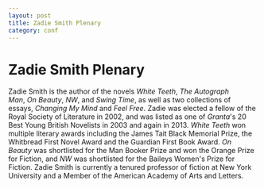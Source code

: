 ```yaml
---
layout: post
title: Zadie Smith Plenary
category: conf
---
```


# Zadie Smith Plenary

Zadie Smith is the author of the novels *White Teeth*, *The Autograph Man*, *On Beauty*, *NW*, and *Swing Time*, as well as two collections of essays, *Changing My Mind* and *Feel Free*. Zadie was elected a fellow of the Royal Society of Literature in 2002, and was listed as one of *Granta*'s 20 Best Young British Novelists in 2003 and again in 2013. *White Teeth* won multiple literary awards including the James Tait Black Memorial Prize, the Whitbread First Novel Award and the Guardian First Book Award. *On Beauty* was shortlisted for the Man Booker Prize and won the Orange Prize for Fiction, and *NW* was shortlisted for the Baileys Women's Prize for Fiction. Zadie Smith is currently a tenured professor of fiction at New York University and a Member of the American Academy of Arts and Letters.
